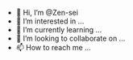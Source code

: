 - 👋 Hi, I’m @Zen-sei
- 👀 I’m interested in ...
- 🌱 I’m currently learning ...
- 💞️ I’m looking to collaborate on ...
- 📫 How to reach me ...

<!---
Zen-sei/Zen-sei is a ✨ special ✨ repository because its `README.md` (this file) appears on your GitHub profile.
You can click the Preview link to take a look at your changes.
--->
